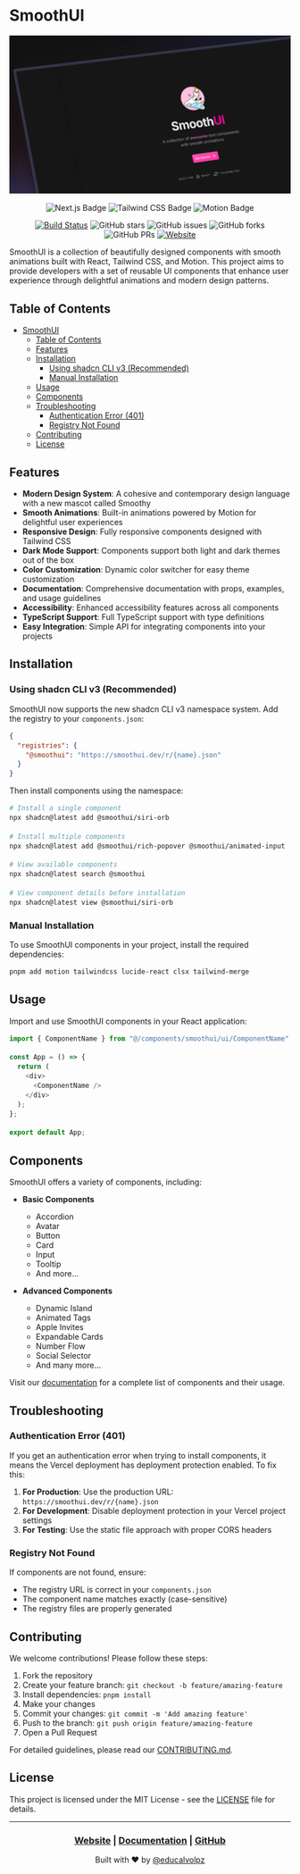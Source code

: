 # SmoothUI

![Screenshot of SmoothUI](/public/readme.png)

<div align="center">

![Next.js Badge](https://img.shields.io/badge/Next.js-000?logo=nextdotjs&logoColor=fff&style=flat)
![Tailwind CSS Badge](https://img.shields.io/badge/Tailwind%20CSS-06B6D4?logo=tailwindcss&logoColor=fff&style=flat)
![Motion Badge](https://img.shields.io/badge/Motion-ECD53F?style=flat)

[![Build Status](https://img.shields.io/endpoint.svg?url=https%3A%2F%2Factions-badge.atrox.dev%2Fpheralb%2Fsvgl%2Fbadge%3Fref%3Dmain&style=flat)](https://actions-badge.atrox.dev/educlopez/smoothui/goto?ref=main)
![GitHub stars](https://img.shields.io/github/stars/educlopez/smoothui)
![GitHub issues](https://img.shields.io/github/issues/educlopez/smoothui)
![GitHub forks](https://img.shields.io/github/forks/educlopez/smoothui)
![GitHub PRs](https://img.shields.io/github/issues-pr/educlopez/smoothui)
[![Website](https://img.shields.io/badge/website-smoothui.dev-blue)](https://smoothui.dev)

</div>

SmoothUI is a collection of beautifully designed components with smooth animations built with React, Tailwind CSS, and Motion. This project aims to provide developers with a set of reusable UI components that enhance user experience through delightful animations and modern design patterns.

## Table of Contents

- [SmoothUI](#smoothui)
  - [Table of Contents](#table-of-contents)
  - [Features](#features)
  - [Installation](#installation)
    - [Using shadcn CLI v3 (Recommended)](#using-shadcn-cli-v3-recommended)
    - [Manual Installation](#manual-installation)
  - [Usage](#usage)
  - [Components](#components)
  - [Troubleshooting](#troubleshooting)
    - [Authentication Error (401)](#authentication-error-401)
    - [Registry Not Found](#registry-not-found)
  - [Contributing](#contributing)
  - [License](#license)

## Features

- **Modern Design System**: A cohesive and contemporary design language with a new mascot called Smoothy
- **Smooth Animations**: Built-in animations powered by Motion for delightful user experiences
- **Responsive Design**: Fully responsive components designed with Tailwind CSS
- **Dark Mode Support**: Components support both light and dark themes out of the box
- **Color Customization**: Dynamic color switcher for easy theme customization
- **Documentation**: Comprehensive documentation with props, examples, and usage guidelines
- **Accessibility**: Enhanced accessibility features across all components
- **TypeScript Support**: Full TypeScript support with type definitions
- **Easy Integration**: Simple API for integrating components into your projects

## Installation

### Using shadcn CLI v3 (Recommended)

SmoothUI now supports the new shadcn CLI v3 namespace system. Add the registry to your `components.json`:

```json
{
  "registries": {
    "@smoothui": "https://smoothui.dev/r/{name}.json"
  }
}
```

Then install components using the namespace:

```bash
# Install a single component
npx shadcn@latest add @smoothui/siri-orb

# Install multiple components
npx shadcn@latest add @smoothui/rich-popover @smoothui/animated-input

# View available components
npx shadcn@latest search @smoothui

# View component details before installation
npx shadcn@latest view @smoothui/siri-orb
```

### Manual Installation

To use SmoothUI components in your project, install the required dependencies:

```bash
pnpm add motion tailwindcss lucide-react clsx tailwind-merge
```

## Usage

Import and use SmoothUI components in your React application:

```typescript
import { ComponentName } from "@/components/smoothui/ui/ComponentName";

const App = () => {
  return (
    <div>
      <ComponentName />
    </div>
  );
};

export default App;
```

## Components

SmoothUI offers a variety of components, including:

- **Basic Components**

  - Accordion
  - Avatar
  - Button
  - Card
  - Input
  - Tooltip
  - And more...

- **Advanced Components**
  - Dynamic Island
  - Animated Tags
  - Apple Invites
  - Expandable Cards
  - Number Flow
  - Social Selector
  - And many more...

Visit our [documentation](https://smoothui.dev/doc) for a complete list of components and their usage.

## Troubleshooting

### Authentication Error (401)

If you get an authentication error when trying to install components, it means the Vercel deployment has deployment protection enabled. To fix this:

1. **For Production**: Use the production URL: `https://smoothui.dev/r/{name}.json`
2. **For Development**: Disable deployment protection in your Vercel project settings
3. **For Testing**: Use the static file approach with proper CORS headers

### Registry Not Found

If components are not found, ensure:

- The registry URL is correct in your `components.json`
- The component name matches exactly (case-sensitive)
- The registry files are properly generated

## Contributing

We welcome contributions! Please follow these steps:

1. Fork the repository
2. Create your feature branch: `git checkout -b feature/amazing-feature`
3. Install dependencies: `pnpm install`
4. Make your changes
5. Commit your changes: `git commit -m 'Add amazing feature'`
6. Push to the branch: `git push origin feature/amazing-feature`
7. Open a Pull Request

For detailed guidelines, please read our [CONTRIBUTING.md](CONTRIBUTING.md).

## License

This project is licensed under the MIT License - see the [LICENSE](LICENSE) file for details.

---

<div align="center">
  <h3>
    <a href="https://smoothui.dev">Website</a>
    <span> | </span>
    <a href="https://smoothui.dev/doc">Documentation</a>
    <span> | </span>
    <a href="https://github.com/educlopez/smoothui">GitHub</a>
  </h3>
  <p>Built with ❤️ by <a href="https://x.com/educalvolpz">@educalvolpz</a></p>
</div>
